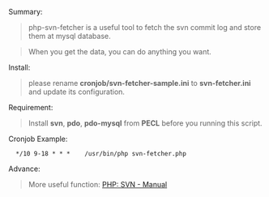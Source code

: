 Summary:

> php-svn-fetcher is a useful tool to fetch the svn commit log and store them at mysql database.

> When you get the data, you can do anything you want.

Install:
> please rename **cronjob/svn-fetcher-sample.ini** to **svn-fetcher.ini** and update its configuration.

Requirement:

> Install **svn**, **pdo**, **pdo-mysql** from **PECL** before you running this script.

Cronjob Example:

```
  */10 9-18 * * *    /usr/bin/php svn-fetcher.php 
```

Advance:

> More useful function: [PHP: SVN - Manual](http://www.php.net/manual/en/book.svn.php)